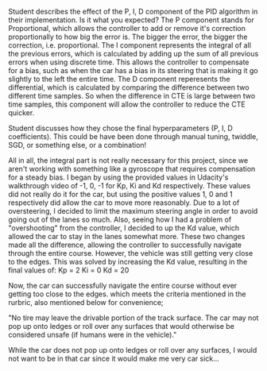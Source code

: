Student describes the effect of the P, I, D component of the PID algorithm in their implementation. Is it what you expected?
The P component stands for Proportional, which allows the controller to add or remove it's correction proportionally to how big the error is. The bigger the error, the bigger the correction, i.e. proportional.
The I component represents the integral of all the previous errors, which is calculated by adding up the sum of all previous errors when using discrete time. This allows the controller to compensate for a bias, such as when the car has a bias in its steering that is making it go slightly to the left the entire time.
The D component reperesents the differential, which is calculated by comparing the difference between two different time samples. So when the difference in CTE is large between two time samples, this component will allow the controller to reduce the CTE quicker.

Student discusses how they chose the final hyperparameters (P, I, D coefficients). This could be have been done through manual tuning, twiddle, SGD, or something else, or a combination!

All in all, the integral part is not really necessary for this project, since we aren't working with something like a gyroscope that requires compensation for a steady bias. I began by using the provided values in Udacity's walkthrough video of -1, 0, -1 for Kp, Ki and Kd respectively. These values did not really do it for the car, but using the positive values 1, 0 and 1 respectively did allow the car to move more reasonably. Due to a lot of oversteering, I decided to limit the maximum steering angle in order to avoid going out of the lanes so much. Also, seeing how I had a problem of "overshooting" from the controller, I decided to up the Kd value, which allowed the car to stay in the lanes somewhat more. These two changes made all the difference, allowing the controller to successfully navigate through the entire course. However, the vehicle was still getting very close to the edges. This was solved by increasing the Kd value, resulting in the final values of:
  Kp = 2
  Ki = 0
  Kd = 20


Now, the car can successfully navigate the entire course without ever getting too close to the edges. which meets the criteria mentioned in the rurbric, also mentioned below for convenience;

"No tire may leave the drivable portion of the track surface. The car may not pop up onto ledges or roll over any surfaces that would otherwise be considered unsafe (if humans were in the vehicle)."

While the car does not pop up onto ledges or roll over any surfaces, I would not want to be in that car since it would make me very car sick...
